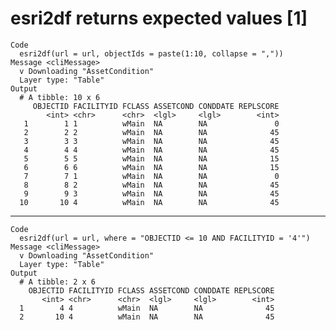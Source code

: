 # esri2df returns expected values [1]

    Code
      esri2df(url = url, objectIds = paste(1:10, collapse = ","))
    Message <cliMessage>
      v Downloading "AssetCondition"
      Layer type: "Table"
    Output
      # A tibble: 10 x 6
         OBJECTID FACILITYID FCLASS ASSETCOND CONDDATE REPLSCORE
            <int> <chr>      <chr>  <lgl>     <lgl>        <int>
       1        1 1          wMain  NA        NA               0
       2        2 2          wMain  NA        NA              45
       3        3 3          wMain  NA        NA              45
       4        4 4          wMain  NA        NA              45
       5        5 5          wMain  NA        NA              15
       6        6 6          wMain  NA        NA              15
       7        7 1          wMain  NA        NA               0
       8        8 2          wMain  NA        NA              45
       9        9 3          wMain  NA        NA              45
      10       10 4          wMain  NA        NA              45

---

    Code
      esri2df(url = url, where = "OBJECTID <= 10 AND FACILITYID = '4'")
    Message <cliMessage>
      v Downloading "AssetCondition"
      Layer type: "Table"
    Output
      # A tibble: 2 x 6
        OBJECTID FACILITYID FCLASS ASSETCOND CONDDATE REPLSCORE
           <int> <chr>      <chr>  <lgl>     <lgl>        <int>
      1        4 4          wMain  NA        NA              45
      2       10 4          wMain  NA        NA              45

